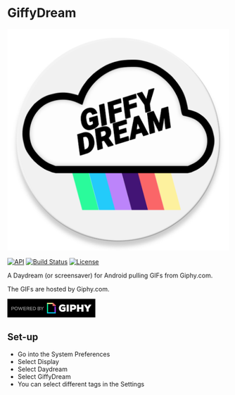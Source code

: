 # GiffyDream
![alt text](https://github.com/benjy3gg/GiffyDream/blob/master/icon/web_hi_res_512.png "powered by Giphy")

[![API](https://img.shields.io/badge/API-17%2B-brightgreen.svg?style=flat)](https://android-arsenal.com/api?level=17)
[![Build Status](https://travis-ci.org/benjy3gg/GiffyDream.svg?branch=master)](https://travis-ci.org/benjy3gg/GiffyDream)
[![License](https://img.shields.io/:license-gpl%20v3-brightgreen.svg?style=flat)](https://raw.githubusercontent.com/benjy3gg/GiffyDream/master/LICENSE)

A Daydream (or screensaver) for Android pulling GIFs from Giphy.com.

The GIFs are hosted by Giphy.com.

![alt text](https://github.com/benjy3gg/GiffyDream/blob/master/PoweredBy_200px-White_HorizLogo.png "powered by Giphy")

## Set-up
- Go into the System Preferences
- Select Display
- Select Daydream
- Select GiffyDream
- You can select different tags in the Settings
